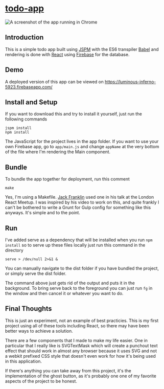 # [todo-app](https://luminous-inferno-5923.firebaseapp.com/)
![A screenshot of the app running in Chrome](http://i.imgur.com/tHQR6pi.png)

## Introduction
This is a simple todo app built using [JSPM](http://jspm.io/) with the ES6 transpiler [Babel](http://babeljs.io/) and 
rendering is done with [React](https://facebook.github.io/react/) using [Firebase](https://www.firebase.com/) for
the database.

## Demo
A deployed version of this app can be viewed on https://luminous-inferno-5923.firebaseapp.com/

## Install and Setup
If you want to download this and try to install it yourself, just run the following commands

```
jspm install
npm install
```

The JavaScript for the project lives in the app folder.  If you want to use your own Firebase app, go to 
```app/main.js``` and change ```appName``` at the very bottom of the file where I'm rendering the Main component.

## Bundle
To bundle the app together for deployment, run this comment

```
make
```

Yes, I'm using a Makefile.  [Jack Franklin](https://www.youtube.com/watch?v=NpMnRifyGyw) used one in his 
talk at the London React Meetup.  I was inspired by his video to work on this, and quite frankly I can't be bothered
to write a Grunt for Gulp config for something like this anyways.  It's simple and to the point.

## Run
I've added serve as a dependency that will be installed when you run ```npm install``` so to serve up these files
locally just run this command in the directory

```
serve > /dev/null 2>&1 &
```

You can manually navigate to the dist folder if you have bundled the project, or simply serve the dist folder.

The command above just gets rid of the output and puts it in the background.  To bring serve back to the 
foreground you can just run  ```fg``` in the window and then cancel it or whatever you want to do.

## Final Thoughts
This is just an experiment, not an example of best practicies.  This is my first project using all of these tools
including React, so there may have been better ways to achieve a solution.

There are a few components that I made to make my life easier.  One in particular that I really like is 
SVGTextMask which will create a punchout text effect that should work in almost any browser because it uses SVG and 
not a webkit prefixed CSS style that doesn't even work for how it's being used in this application.

If there's anything you can take away from this project, it's the implementation of the ghost button, as 
it's probably one one of my favorite aspects of the project to be honest.